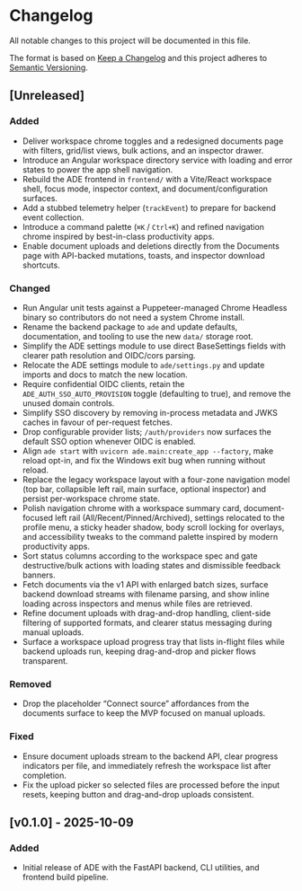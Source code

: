 # Changelog

All notable changes to this project will be documented in this file.

The format is based on [Keep a Changelog](https://keepachangelog.com/en/1.1.0/) and this project adheres to [Semantic Versioning](https://semver.org/spec/v2.0.0.html).

## [Unreleased]

### Added
- Deliver workspace chrome toggles and a redesigned documents page with filters, grid/list views, bulk actions, and an inspector drawer.
- Introduce an Angular workspace directory service with loading and error states to power the app shell navigation.
- Rebuild the ADE frontend in `frontend/` with a Vite/React workspace shell, focus mode, inspector context, and document/configuration surfaces.
- Add a stubbed telemetry helper (`trackEvent`) to prepare for backend event collection.
- Introduce a command palette (`⌘K` / `Ctrl+K`) and refined navigation chrome inspired by best-in-class productivity apps.
- Enable document uploads and deletions directly from the Documents page with API-backed mutations, toasts, and inspector download shortcuts.

### Changed
- Run Angular unit tests against a Puppeteer-managed Chrome Headless binary so contributors do not need a system Chrome install.
- Rename the backend package to ``ade`` and update defaults, documentation, and tooling to use the new ``data/`` storage root.
- Simplify the ADE settings module to use direct BaseSettings fields with clearer path resolution and OIDC/cors parsing.
- Relocate the ADE settings module to ``ade/settings.py`` and update imports and docs to match the new location.
- Require confidential OIDC clients, retain the `ADE_AUTH_SSO_AUTO_PROVISION` toggle (defaulting to true), and remove the unused domain controls.
- Simplify SSO discovery by removing in-process metadata and JWKS caches in favour of per-request fetches.
- Drop configurable provider lists; `/auth/providers` now surfaces the default SSO option whenever OIDC is enabled.
- Align `ade start` with `uvicorn ade.main:create_app --factory`, make reload opt-in, and fix the Windows exit bug when running without reload.
- Replace the legacy workspace layout with a four-zone navigation model (top bar, collapsible left rail, main surface, optional inspector) and persist per-workspace chrome state.
- Polish navigation chrome with a workspace summary card, document-focused left rail (All/Recent/Pinned/Archived), settings relocated to the profile menu, a sticky header shadow, body scroll locking for overlays, and accessibility tweaks to the command palette inspired by modern productivity apps.
- Sort status columns according to the workspace spec and gate destructive/bulk actions with loading states and dismissible feedback banners.
- Fetch documents via the v1 API with enlarged batch sizes, surface backend download streams with filename parsing, and show inline loading across inspectors and menus while files are retrieved.
- Refine document uploads with drag-and-drop handling, client-side filtering of supported formats, and clearer status messaging during manual uploads.
- Surface a workspace upload progress tray that lists in-flight files while backend uploads run, keeping drag-and-drop and picker flows transparent.

### Removed
- Drop the placeholder “Connect source” affordances from the documents surface to keep the MVP focused on manual uploads.

### Fixed
- Ensure document uploads stream to the backend API, clear progress indicators per file, and immediately refresh the workspace list after completion.
- Fix the upload picker so selected files are processed before the input resets, keeping button and drag-and-drop uploads consistent.

## [v0.1.0] - 2025-10-09

### Added
- Initial release of ADE with the FastAPI backend, CLI utilities, and frontend build pipeline.

